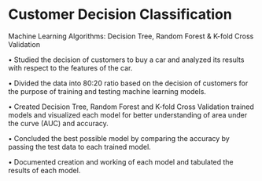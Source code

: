 # Customer Decision Classification 

Machine Learning Algorithms: Decision Tree, Random Forest & K-fold Cross Validation

•	Studied the decision of customers to buy a car and analyzed its results with respect to the features of the car. 

•	Divided the data into 80:20 ratio based on the decision of customers for the purpose of training and testing machine learning models.

•	Created Decision Tree, Random Forest and K-fold Cross Validation trained models and visualized each model for better understanding of area under the curve (AUC) and accuracy.

•	Concluded the best possible model by comparing the accuracy by passing the test data to each trained model.

•	Documented creation and working of each model and tabulated the results of each model.


